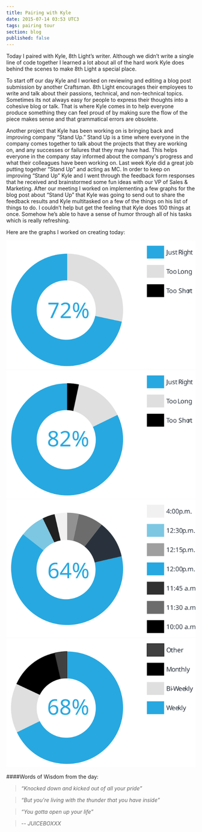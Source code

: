 ```yaml
---
title: Pairing with Kyle
date: 2015-07-14 03:53 UTC3
tags: pairing tour
section: blog
published: false
---
```


Today I paired with Kyle, 8th Light’s writer. Although we didn’t write a single line of code together I learned a lot about all of the hard work Kyle does behind the scenes to make 8th Light a special place.

To start off our day Kyle and I worked on reviewing and editing a blog post submission by another Craftsman. 8th Light encourages their employees to write and talk about their passions, technical, and non-technical topics. Sometimes its not always easy for people to express their thoughts into a cohesive blog or talk. That is where Kyle comes in to help everyone produce something they can feel proud of by making sure the flow of the piece makes sense and that grammatical errors are obsolete.

Another project that Kyle has been working on is bringing back and improving company “Stand Up.” Stand Up is a time where everyone in the company comes together to talk about the projects that they are working on, and any successes or failures that they may have had. This helps everyone in the company stay informed about the company's progress and what their colleagues  have been working on. Last week Kyle did a great job putting together “Stand Up” and acting as MC. In order to keep on improving “Stand Up” Kyle and I went through the feedback form responses that he received and brainstormed some fun ideas with our VP of Sales & Marketing. After our meeting I worked on implementing a few graphs for the blog post about “Stand Up” that Kyle was going to send out to share the feedback results and Kyle multitasked on a few of the things on his list of things to do. I couldn’t help but get the feeling that Kyle does 100 things at once. Somehow he’s able to have a sense of humor through all of his tasks which is really refreshing.


Here are the graphs I worked on creating today:

![StandUp](/images/blog/StandUp_Stats_Q1.svg)
![StandUp](/images/blog/StandUp_Stats_Q2.svg)
![StandUp](/images/blog/StandUp_Stats_Q3.svg)
![StandUp](/images/blog/StandUp_Stats_Q4.svg)



####Words of Wisdom from the day:

>*“Knocked down and kicked out of all your pride”*

>*“But you're living with the thunder that you have inside”*

>*“You gotta open up your life”*

>*-- JUICEBOXXX*





